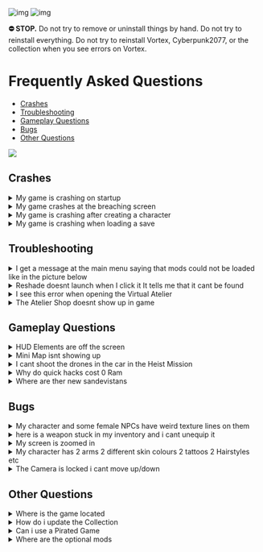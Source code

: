 ![img](https://s11.gifyu.com/images/Cuty-od-Dreams-Logo-YellowUP.png)
![img](https://i.imgur.com/zCpg0Fp.png)

**⛔ STOP.** Do not try to remove or uninstall things by hand. Do not try to reinstall everything. Do not try to reinstall Vortex, Cyberpunk2077, or the collection when you see errors on Vortex.

# Frequently Asked Questions


- [Crashes](#crashes)
- [Troubleshooting](#troubleshooting)
- [Gameplay Questions](#gameplay-questions)
- [Bugs](#bugs)
- [Other Questions](#other-questions)

![](https://s12.gifyu.com/images/Cyan-Rule.png)




## Crashes

<details>
<summary>My game is crashing on startup</summary>

![img](https://i.imgur.com/wAJUpeU.png)

1) Check the install guide and make sure you follow the instructions.

2) Make sure the game is installed on a **SSD.**

3) Perform a Cyberclean **Cyberclean** Boot up the game and see if the problem is resolved.

4) Check your Graphics Driver is up to date or and reinstall it.

5) Make sure these are up to date>
⁠Unknown
⁠Unknown

6) Disable the appearance mod menu mod in Vortex.

7) Disable the UHD Splash screen mod in Vortex.

8) Disable the QHD intro mod in Vortex.

9) Disable/Uninstall the reshade if you have installed and ran the program

![img](https://i.imgur.com/wAJUpeU.png)

</details>

<details>
<summary>My game crashes at the breaching screen</summary>

![img](https://i.imgur.com/wAJUpeU.png)

You need to disable **"Analytics"**

1) Purge the mods in Vortex

2) Launch the game 

3) Go to the settings menu and on the gameplay tab disable **"Analytics"**.

![img](https://i.imgur.com/wAJUpeU.png)

</details>

<details>
<summary>My game is crashing after creating a character</summary>

![img](https://i.imgur.com/wAJUpeU.png)

For some users, these were able to fix their issues.

1) Make sure the game is installed on a **SSD**

2) Disable **surface** mods in Vortex.

3) Make sure the graphics driver is up to date/Reinstall the graphics driver 

4) Disable any overlay (steam or Nvidia/amd overlay for example) 

5) Disable the **appearance menu mod.**

6) Run the game in windowed fullscreen.

7) Make sure these are upto date>
⁠Common Redist
⁠NET 7 Desktop Runtime

Another workaround is to start a vanilla game and then redploy the mods after.

1) **Purge** the mods in Vortex

2) Create a character without mods.

3) Save the game after the first mission.

4) Go back to Vortex and **Deploy** the mods this will enable all the mods. 

5) Start the game and load the save and see if you are able to play.

![img](https://i.imgur.com/wAJUpeU.png)

</details>

<details>
<summary>My game is crashing when loading a save</summary>

![img](https://i.imgur.com/wAJUpeU.png)

Make sure you have disabled **"cross-platform saves"** as shown below and you have the game installed on a **SSD**.  

![img](https://s12.gifyu.com/images/SWeJF.png)

If this doesnt fix the issue you can try the following. 

Play the game without mods and make a save and then reactivate mods and load the save.

1) In Vortex on the mods tab select **"Purge"** this will remove the mods from the game files.

2) Boot up the vanilla game load your save now save and close the game.

3) In Vortex on the mods tab select "**Deploy"**

4) Boot up the game and load your save.

![img](https://i.imgur.com/wAJUpeU.png)

</details>




## Troubleshooting

<details>
<summary>I get a message at the main menu saying that mods could not be loaded like in the picture below</summary>

![img](https://i.imgur.com/wAJUpeU.png)

![](https://s12.gifyu.com/images/Screenshot_2023-05-05_103305.png)

You didnt turn of **"redmod autoconvert"** read the installation guide and start from scratch.

1) Delete the collection and archives.

2) Turn of **"redmod autoconvert"**

![](https://s11.gifyu.com/images/Untitle44d.jpg)

3) Run a **"cyberclean"**

4) Delete the **"mod"** folder in the main game directory this is the redmods folder.

![](https://s12.gifyu.com/images/Redmod-folder.jpg)

5) Reinstall collection


![img](https://i.imgur.com/wAJUpeU.png)

</details>

<details>
<summary>Reshade doesnt launch when I click it It tells me that it cant be found</summary>

![img](https://i.imgur.com/wAJUpeU.png)

Sometimes you need to relink Vortex to a tool.

1) Go to the dashboard tab in Vortex.

2) Scroll down untill you see tools.

3) Click the 3 dots next to the tool you need to relink ie Reshade. and select "edit"

4) Now selct "target" and browse to where you have the tool installed this will be in the main cyberpunk directory.

![img](https://s12.gifyu.com/images/SQNLK.png)


![img](https://i.imgur.com/wAJUpeU.png)

</details>

<details>
<summary>I see this error when opening the Virtual Atelier</summary>

![img](https://i.imgur.com/wAJUpeU.png)

![img](https://s11.gifyu.com/images/SuJ1O.png)

Dont worry this is normall some shops haver the same items.

![img](https://i.imgur.com/wAJUpeU.png)

</details>

<details>
<summary>The Atelier Shop doesnt show up in game</summary>

![img](https://i.imgur.com/wAJUpeU.png)

1) Open Vortex 

2) On the mods tab search for **Virtual Atelier**

2) Right click on the mod and select reinstall.

4) Launch the game and see if the problem is  resolved.

![img](https://i.imgur.com/wAJUpeU.png)

</details>




## Gameplay Questions

<details>
<summary>HUD Elements are off the screen</summary>

![img](https://i.imgur.com/wAJUpeU.png)

This is due to a mod called **HUDitor** it allows you to move the hud widgets where ever you would like. 

1) Once in game hold **SHIFT** and press **U** to customize the hud settings to suit you. 

2) To go to the next widget press the LEFT and RIGHT arrow keys.

3) To rest the widgets press **X**

See the mod [HERE](https://www.nexusmods.com/cyberpunk2077/mods/3315)

![img](https://i.imgur.com/wAJUpeU.png)

</details>


<details>
<summary>Mini Map isnt showing up</summary>

![img](https://i.imgur.com/wAJUpeU.png)

Press **"Y"** to show the mini map.

If this doesnt work its becuause you have the E3 Compass installed this will disable the mini map.


![img](https://i.imgur.com/wAJUpeU.png)

</details>


<details>
<summary>I cant shoot the drones in the car in the Heist Mission</summary>

![img](https://i.imgur.com/wAJUpeU.png)

You can fix this bug by 

1) Equip a pistol before getting into the car.

![img](https://i.imgur.com/wAJUpeU.png)

</details>

<details>
<summary>Why do quick hacks cost 0 Ram</summary>

![img](https://i.imgur.com/wAJUpeU.png)

This is a bug caused by the (Better Netrunning) Mod it doesn't affect the actual cost.

![img](https://i.imgur.com/wAJUpeU.png)

</details>

<details>
<summary>Where are ther new sandevistans</summary>

![img](https://i.imgur.com/wAJUpeU.png)

You can find the new sandevistans added by Time Dilation Overhaul at the following locations.
- Zetatech Mk 4 - Arroyo Ripperdock
- Militech Mk 4 - Kabuki Ripperdock
- Raven Mk 5 - Rancho Ripperdock
- Fuyutsuki Mk 5 - Japan Town Ripperdock
- Moore Mk 5 - Badlands Ripperdock

![img](https://i.imgur.com/wAJUpeU.png)

</details>




## Bugs

<details>
<summary>My character and some female NPCs have weird texture lines on them</summary>

![img](https://i.imgur.com/wAJUpeU.png)

You need to set the texture quality to **"HIGH"**

**Note** This setting doesnt show when in game you must be in the main menu.

1) Launch the game 

2) Go to the settings menu and on the graphics tab set texture quality to high.

![img](https://i.imgur.com/wAJUpeU.png)

</details>

<details>
<summary>here is a weapon stuck in my inventory and i cant unequip it</summary>

![img](https://i.imgur.com/wAJUpeU.png)

1) Go to a Vendor and sort by all.

2) Locate the problem weapon and sell it.

![img](https://i.imgur.com/wAJUpeU.png)

</details>


<details>
<summary>My screen is zoomed in</summary>

![img](https://i.imgur.com/wAJUpeU.png)

Some times the camera can get stuck zoomed in. To fix this you can try the following. 

1) If you are stuck zoomed in with your scope on a weapon press controll on your keyboard to toggle weapon zoom.

2) Save your game and reload. 

3) Change your fov and then change it back. 

![img](https://i.imgur.com/wAJUpeU.png)

</details>

<details>
<summary>My character has 2 arms 2 different skin colours 2 tattoos 2 Hairstyles etc</summary>

![img](https://i.imgur.com/wAJUpeU.png)

This can happen if you change your character in the game (mirror or a ripperdoc). This is caused by the **Appearance Change Unlocker** mod this mod is needed to be able to change many things on your character like tattoos ect 

1) Reload your current save.
or
2) Restart the game.

![img](https://i.imgur.com/wAJUpeU.png)

</details>

<details>
<summary>The Camera is locked i cant move up/down</summary>

![img](https://i.imgur.com/wAJUpeU.png)

This is a bug everyone has had for a long time with the third person mode there is a simple but inconvenient fix. When the camera lock happens 

1) Activate 3rd person with "1"

2) Deactivate third person with "1"

Now the camera should be unlocked

Alternatively you can disable the mod through the in game mod menus. 

1) Select Mods from the main menu 

2) Toggle off third person mode.

![](https://s11.gifyu.com/images/3rd-person.jpg)


![img](https://i.imgur.com/wAJUpeU.png)

</details>


## Other Questions

<details>
<summary>Where is the game located</summary>

![img](https://i.imgur.com/wAJUpeU.png)

```
Steam> Drive Letter\SteamLibrary\steamapps\common\Cyberpunk2077.exe
GOG>   Drive Letter\GOGLibrary\Games\Cyberpunk2077.exe
Epic>  Drive Letter\EpicLibrary\Cyberpunk2077.exe  
```
 
![img](https://i.imgur.com/wAJUpeU.png)

</details>

<details>
<summary>How do i update the Collection</summary>

![img](https://i.imgur.com/wAJUpeU.png)

Updating the collection is as easy as clicking the "Update" button.
When prompted to "Remove mods from old revision" make sure to click the "Remove All" button.
**DO NOT** update any of the mods in this collection individually in Vortex when a mod gets updated we will update the collection.
Notes will be in the changelog

Updating

1)

![img](https://i.imgur.com/wAJUpeU.png)

</details>

<details>
<summary>Can i use a Pirated Game</summary>

![img](https://i.imgur.com/wAJUpeU.png)

**NO** Mods will not work with a Pirated/Cracked version of the game.
- **DO NOT** use a pirated game. It is against Nexus rules and is illegal and I will not provide any support.

![img](https://i.imgur.com/wAJUpeU.png)

</details>

<details>
<summary>Where are the optional mods</summary>

![img](https://i.imgur.com/wAJUpeU.png)

1) Open Vortex
2) Select **"Collections"**
3) Select **"View"** on the collection.

![img](https://s11.gifyu.com/images/Sguez.png)

4) Select **"Mods"**

![img](https://s11.gifyu.com/images/Sgueb.png)

5) Now you can filter between **"Required"** and **"Recommended"** Recommended being the optional Mods.

![img](https://s11.gifyu.com/images/SgueM.jpg)

![img](https://i.imgur.com/wAJUpeU.png)

</details>

